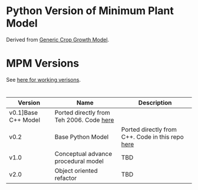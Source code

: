 # Python Version of Minimum Plant Model
Derived from [Generic Crop Growth Model](https://github.com/RTGS-Lab/Generic_Crop_Growth/tree/main).

# MPM Versions
See [here for working verisons](https://docs.google.com/spreadsheets/d/1SK-l4JeugyJpgluEuVgbR2luuB4z7Lki/edit#gid=920949739).

#
|Version|Name|Description|
|-------|----|-----------|
|v0.1]Base C++ Model| Ported directly from Teh 2006. Code [here](https://github.com/RTGS-Lab/Generic_Crop_Growth/tree/main)|
|v0.2|Base Python Model|Ported directly from C++. Code in this repo [here](https://github.com/RTGS-Lab/Generic-Object-Oriented-Plant-Model/tree/main/v0-1-procedural-mpm)|
|v1.0|Conceptual advance procedural model|TBD|
|v2.0|Object oriented refactor|TBD|
